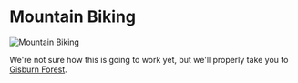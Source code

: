 Mountain Biking
===============

![Mountain Biking](/img/biking.png)

We're not sure how this is going to work yet, but we'll properly take you to [Gisburn Forest](http://www.forestry.gov.uk/forestry/infd-7xrf4t).